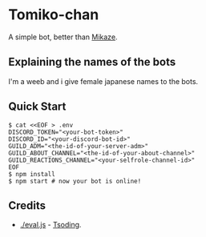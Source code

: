 # Tomiko-chan

A simple bot, better than [Mikaze](https://github.com/robertosixty1/mikazebot).

## Explaining the names of the bots

I'm a weeb and i give female japanese names to the bots.

## Quick Start
```console
$ cat <<EOF > .env
DISCORD_TOKEN="<your-bot-token>"
DISCORD_ID="<your-discord-bot-id>"
GUILD_ADM="<the-id-of-your-server-adm>"
GUILD_ABOUT_CHANNEL="<the-id-of-your-about-channel>"
GUILD_REACTIONS_CHANNEL="<your-selfrole-channel-id>"
EOF
$ npm install
$ npm start # now your bot is online!
```

## Credits

- [./eval.js](./eval.js) - [Tsoding](https://github.com/tsoding/).
